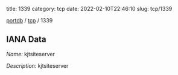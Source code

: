 title: 1339
category: tcp
date: 2022-02-10T22:46:10
slug: tcp/1339

[portdb](/) / [tcp](/category/tcp.html) / 1339


## IANA Data

_Name:_ kjtsiteserver

_Description:_ kjtsiteserver

